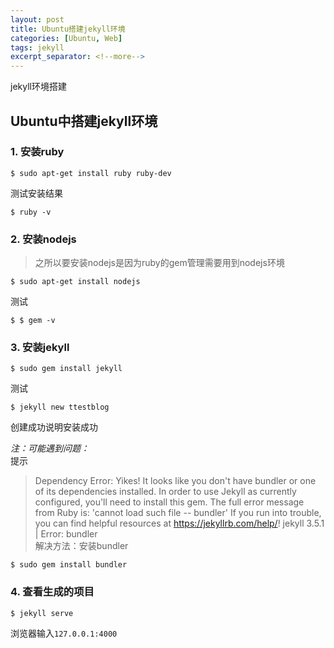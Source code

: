 ```yaml
---
layout: post
title: Ubuntu搭建jekyll环境
categories: [Ubuntu, Web]
tags: jekyll
excerpt_separator: <!--more-->
---
```


jekyll环境搭建

<!--more-->

## Ubuntu中搭建jekyll环境
### 1. 安装ruby
```
$ sudo apt-get install ruby ruby-dev
```
测试安装结果  
```
$ ruby -v
```

### 2. 安装nodejs
> 之所以要安装nodejs是因为ruby的gem管理需要用到nodejs环境 

```
$ sudo apt-get install nodejs
```
测试  
```
$ $ gem -v
```

### 3. 安装jekyll
```
$ sudo gem install jekyll
```
测试  
```
$ jekyll new ttestblog
```
创建成功说明安装成功

*注：可能遇到问题：*  
提示  
> Dependency Error: Yikes! It looks like you don't have bundler or one of its dependencies installed. In order to use Jekyll as currently configured, you'll need to install this gem. The full error message from Ruby is: 'cannot load such file -- bundler' If you run into trouble, you can find helpful resources at https://jekyllrb.com/help/! 
jekyll 3.5.1 | Error:  bundler  
解决方法：安装bundler
```
$ sudo gem install bundler
```

### 4. 查看生成的项目
```
$ jekyll serve
```
浏览器输入`127.0.0.1:4000`
